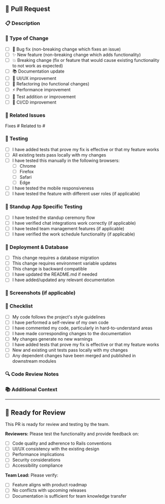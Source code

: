 ## 🚀 Pull Request

### 📋 Description
<!-- Provide a clear and concise description of what this PR accomplishes -->

### 🎯 Type of Change
- [ ] 🐛 Bug fix (non-breaking change which fixes an issue)
- [ ] ✨ New feature (non-breaking change which adds functionality)
- [ ] 💥 Breaking change (fix or feature that would cause existing functionality to not work as expected)
- [ ] 📚 Documentation update
- [ ] 🎨 UI/UX improvement
- [ ] 🔧 Refactoring (no functional changes)
- [ ] ⚡ Performance improvement
- [ ] 🧪 Test addition or improvement
- [ ] 🚀 CI/CD improvement

### 🔗 Related Issues
<!-- Link any related issues using keywords like "Fixes #123" or "Closes #456" -->
Fixes #
Related to #

### 🧪 Testing
- [ ] I have added tests that prove my fix is effective or that my feature works
- [ ] All existing tests pass locally with my changes
- [ ] I have tested this manually in the following browsers:
  - [ ] Chrome
  - [ ] Firefox
  - [ ] Safari
  - [ ] Edge
- [ ] I have tested the mobile responsiveness
- [ ] I have tested the feature with different user roles (if applicable)

### 📱 Standup App Specific Testing
- [ ] I have tested the standup ceremony flow
- [ ] I have verified chat integrations work correctly (if applicable)
- [ ] I have tested team management features (if applicable)
- [ ] I have verified the work schedule functionality (if applicable)

### 🚀 Deployment & Database
- [ ] This change requires a database migration
- [ ] This change requires environment variable updates
- [ ] This change is backward compatible
- [ ] I have updated the README.md if needed
- [ ] I have added/updated any relevant documentation

### 📸 Screenshots (if applicable)
<!-- Add screenshots to help explain your changes -->

### 📝 Checklist
- [ ] My code follows the project's style guidelines
- [ ] I have performed a self-review of my own code
- [ ] I have commented my code, particularly in hard-to-understand areas
- [ ] I have made corresponding changes to the documentation
- [ ] My changes generate no new warnings
- [ ] I have added tests that prove my fix is effective or that my feature works
- [ ] New and existing unit tests pass locally with my changes
- [ ] Any dependent changes have been merged and published in downstream modules

### 🔍 Code Review Notes
<!-- Any specific areas you'd like reviewers to focus on -->

### 📚 Additional Context
<!-- Add any other context about the PR here -->

---

## 🎉 Ready for Review
This PR is ready for review and testing by the team.

**Reviewers:** Please test the functionality and provide feedback on:
- [ ] Code quality and adherence to Rails conventions
- [ ] UI/UX consistency with the existing design
- [ ] Performance implications
- [ ] Security considerations
- [ ] Accessibility compliance

**Team Lead:** Please verify:
- [ ] Feature aligns with product roadmap
- [ ] No conflicts with upcoming releases
- [ ] Documentation is sufficient for team knowledge transfer
